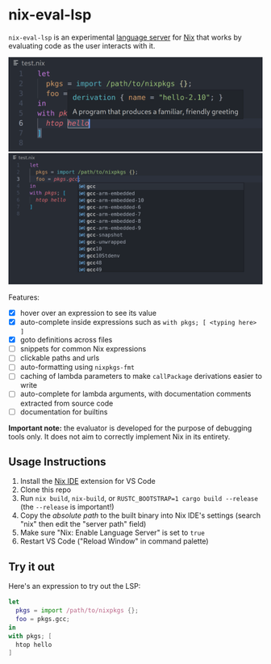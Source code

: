 # nix-eval-lsp

`nix-eval-lsp` is an experimental [language server](https://langserver.org/) for [Nix](https://nixos.org) that works by evaluating code as the user interacts with it.

<img src="./demo-hover.png" width="600">
<img src="./demo-completion.png" width="600">

Features:
- [x] hover over an expression to see its value
- [x] auto-complete inside expressions such as `with pkgs; [ <typing here> ]`
- [x] goto definitions across files
- [ ] snippets for common Nix expressions
- [ ] clickable paths and urls
- [ ] auto-formatting using `nixpkgs-fmt`
- [ ] caching of lambda parameters to make `callPackage` derivations easier to write
- [ ] auto-complete for lambda arguments, with documentation comments extracted from source code
- [ ] documentation for builtins

**Important note:** the evaluator is developed for the purpose of debugging tools only. It does not aim to correctly implement Nix in its entirety.

## Usage Instructions

1. Install the [Nix IDE](https://marketplace.visualstudio.com/items?itemName=jnoortheen.nix-ide) extension for VS Code
2. Clone this repo
3. Run `nix build`, `nix-build`, or `RUSTC_BOOTSTRAP=1 cargo build --release` (the `--release` is important!)
4. Copy the _absolute path_ to the built binary into Nix IDE's settings (search "nix" then edit the "server path" field)
5. Make sure "Nix: Enable Language Server" is set to `true`
6. Restart VS Code ("Reload Window" in command palette)

## Try it out

Here's an expression to try out the LSP:

```nix
let
  pkgs = import /path/to/nixpkgs {};
  foo = pkgs.gcc;
in
with pkgs; [
  htop hello
]
```
